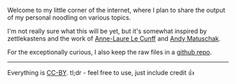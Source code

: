 Welcome to my little corner of the internet, where I plan to share the output of my personal noodling on various topics.

I'm not really sure what this will be yet, but it's somewhat inspired by zettlekastens and the work of [Anne-Laure Le Cunff](https://www.mentalnodes.com/) and [Andy Matuschak](https://notes.andymatuschak.org/).

For the exceptionally curious, I also keep the raw files in a [github repo](https://github.com/alexkuang/noodles).

---

Everything is [CC-BY](https://creativecommons.org/licenses/by/4.0/).  tl;dr - feel free to use, just include credit 👍
